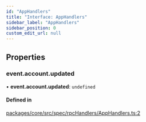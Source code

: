 ```yaml
---
id: "AppHandlers"
title: "Interface: AppHandlers"
sidebar_label: "AppHandlers"
sidebar_position: 0
custom_edit_url: null
---
```


## Properties

### event.account.updated

• **event.account.updated**: `undefined`

#### Defined in

[packages/core/src/spec/rpcHandlers/AppHandlers.ts:2](https://github.com/LedgerHQ/wallet-api/blob/main/packages/core/src/spec/rpcHandlers/AppHandlers.ts#L2)
